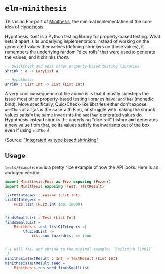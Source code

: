 # `elm-minithesis`

This is an Elm port of [Minithesis](https://github.com/drmaciver/minithesis),
the minimal implementation of the core idea of
[Hypothesis](https://github.com/HypothesisWorks/hypothesis).

Hypothesis itself is a Python testing library for property-based testing. What
sets it apart is its underlying implementation: instead of working on the
generated values themselves (defining shrinkers on these values), it remembers
the underlying random "dice rolls" that were used to generate the values,
and it shrinks *those*. 

```elm
-- QuickCheck and most other property-based testing libraries
shrink : a -> LazyList a

-- Hypothesis
shrink : List Int -> List (List Int)
```

A very cool consequence of the above is is that it mostly sidesteps the issue
most other property-based testing libraries have: `andThen` (monadic bind). More
specifically, QuickCheck-like libraries either don't expose `andThen` at all (as
is the case with Elm), or struggle with making the shrunk values satisfy the
same invariants the `andThen`-generated values do. Hypothesis instead shrinks
the underlying "dice roll" history and generates a new value from that, so
its values satisfy the invariants out of the box even if using `andThen`!

(Source: ["Integrated vs type based shrinking"](https://hypothesis.works/articles/integrated-shrinking/))

## Usage

`tests/Example.elm` is a pretty nice example of how the API looks.
Here is an abridged version:

```elm
import Minithesis.Fuzz as Fuzz exposing (Fuzzer)
import Minithesis exposing (Test, TestResult)

listOfIntegers : Fuzzer (List Int)
listOfIntegers =
    Fuzz.list (Fuzz.int 1001 10000)


findsSmallList : Test (List Int)
findsSmallList =
    Minithesis.test listOfIntegers <|
        \fuzzedList ->
            List.sum fuzzedList <= 1000


{-| Will fail and shrink to the minimal example: `FailsWith [1001]`
-}
minithesisTestResult : Int -> TestResult (List Int)
minithesisTestResult seed =
    Minithesis.run seed findsSmallList
```
